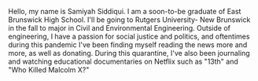 Hello, my name is Samiyah Siddiqui. I am a soon-to-be graduate of East Brunswick High School. I'll be going to Rutgers University-
New Brunswick in the fall to major in Civil and Environmental Engineering. Outside of engineering, I have a passion for social justice
and politics, and oftentimes during this pandemic I've been finding myself reading the news more and more, as well as donating. 
During this quarantine, I've also been journaling and watching educational documentaries on Netflix such as "13th" and "Who Killed 
Malcolm X?" 
